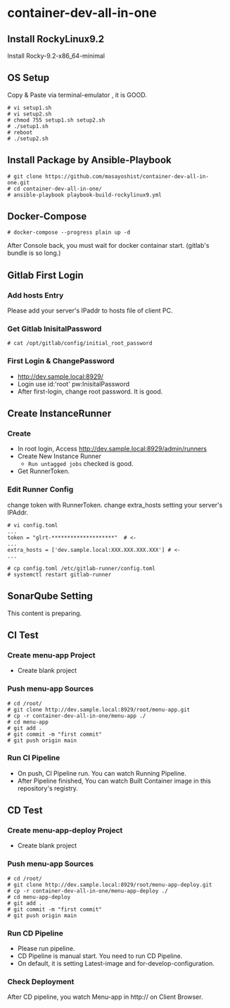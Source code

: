 # container-dev-all-in-one

## Install RockyLinux9.2
Install Rocky-9.2-x86_64-minimal

## OS Setup
Copy & Paste via terminal-emulator , it is GOOD.
```
# vi setup1.sh
# vi setup2.sh
# chmod 755 setup1.sh setup2.sh
# ./setup1.sh
# reboot
# ./setup2.sh
```

## Install Package by Ansible-Playbook
```
# git clone https://github.com/masayoshist/container-dev-all-in-one.git
# cd container-dev-all-in-one/
# ansible-playbook playbook-build-rockylinux9.yml
```

## Docker-Compose
```
# docker-compose --progress plain up -d
```
After Console back, you must wait for docker containar start. (gitlab's bundle is so long.)

## Gitlab First Login

### Add hosts Entry
Please add your server's IPaddr to hosts file of client PC.

### Get Gitlab InisitalPassword
```
# cat /opt/gitlab/config/initial_root_password
```

### First Login & ChangePassword
- http://dev.sample.local:8929/
- Login use id:'root' pw:InisitalPassword
- After first-login, change root password. It is good.


## Create InstanceRunner

### Create
- In root login, Access http://dev.sample.local:8929/admin/runners
- Create New Instance Runner
  - `Run untagged jobs` checked is good.
- Get RunnerToken.

### Edit Runner Config
change token with RunnerToken.
change extra_hosts setting your server's IPAddr.
```
# vi config.toml
...
token = "glrt-********************"  # <-
...
extra_hosts = ['dev.sample.local:XXX.XXX.XXX.XXX'] # <-
...
```

```
# cp config.toml /etc/gitlab-runner/config.toml
# systemctl restart gitlab-runner
```

## SonarQube Setting

This content is preparing.

## CI Test

### Create menu-app Project
- Create blank project

### Push menu-app Sources
```
# cd /root/
# git clone http://dev.sample.local:8929/root/menu-app.git
# cp -r container-dev-all-in-one/menu-app ./
# cd menu-app
# git add .
# git commit -m "first commit"
# git push origin main
```

### Run CI Pipeline
- On push, CI Pipeline run. You can watch Running Pipeline.
- After Pipeline finished, You can watch Built Container image in this repository's registry.

## CD Test 

### Create menu-app-deploy Project
- Create blank project

### Push menu-app Sources
```
# cd /root/
# git clone http://dev.sample.local:8929/root/menu-app-deploy.git
# cp -r container-dev-all-in-one/menu-app-deploy ./
# cd menu-app-deploy
# git add .
# git commit -m "first commit"
# git push origin main
```

### Run CD Pipeline
- Please run pipeline.
- CD Pipeline is manual start. You need to run CD Pipeline.
- On default, it is setting Latest-image and for-develop-configuration.

### Check Deployment
After CD pipeline, you watch Menu-app in http://<IPaddr> on Client Browser.

